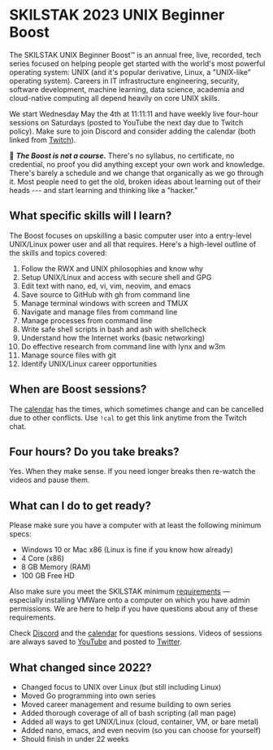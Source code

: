 # SKILSTAK 2023 UNIX Beginner Boost

The SKILSTAK UNIX Beginner Boost™ is an annual free, live, recorded,
tech series focused on helping people get started with the world's most
powerful operating system: UNIX (and it's popular derivative, Linux, a
"UNIX-like" operating system). Careers in IT infrastructure engineering,
security, software development, machine learning, data science, academia
and cloud-native computing all depend heavily on core UNIX skills.

We start Wednesday May the 4th at 11:11:11 and have weekly live
four-hour sessions on Saturdays (posted to YouTube the next day due to
Twitch policy). Make sure to join Discord and consider adding the
calendar (both linked from [Twitch](http://rwxrob.tv)).

🌟 ***The Boost is not a course.*** There's no syllabus, no certificate,
no credential, no proof you did anything except your own work and
knowledge. There's barely a schedule and we change that organically as
we go through it. Most people need to get the old, broken ideas about
learning out of their heads --- and start learning and thinking like a
"hacker."

## What specific skills will I learn?

The Boost focuses on upskilling a basic computer user into a entry-level
UNIX/Linux power user and all that requires. Here's a high-level outline
of the skills and topics covered:

1.  Follow the RWX and UNIX philosophies and know why
2.  Setup UNIX/Linux and access with secure shell and GPG
3.  Edit text with nano, ed, vi, vim, neovim, and emacs
4.  Save source to GitHub with gh from command line
5.  Manage terminal windows with screen and TMUX
6.  Navigate and manage files from command line
7.  Manage processes from command line
8.  Write safe shell scripts in bash and ash with shellcheck
9.  Understand how the Internet works (basic networking)
10. Do effective research from command line with lynx and w3m
11. Manage source files with git
12. Identify UNIX/Linux career opportunities

## When are Boost sessions?

The [calendar](https://bit.ly/rwxrobsched) has the times, which
sometimes change and can be cancelled due to other conflicts. Use `!cal`
to get this link anytime from the Twitch chat.

## Four hours? Do you take breaks?

Yes. When they make sense. If you need longer breaks then re-watch the
videos and pause them.

## What can I do to get ready?

Please make sure you have a computer with at least the following minimum
specs:

* Windows 10 or Mac x86 (Linux is fine if you know how already)
* 4 Core (x86)
* 8 GB Memory (RAM)
* 100 GB Free HD

Also make sure you meet the SKILSTAK minimum
[requirements](requirements) — especially installing VMWare onto a
computer on which you have admin permissions. We are here to help if you
have questions about any of these requirements.

Check [Discord](https://discord.gg/9wydZXY) and the
[calendar](https://bit.ly/rwxrobsched) for questions sessions. Videos of
sessions are always saved to [YouTube](https://youtube.com/rwxrob) and
posted to [Twitter](https://twitter.com/rwxrob).

## What changed since 2022?

* Changed focus to UNIX over Linux (but still including Linux)
* Moved Go programming into own series
* Moved career management and resume building to own series
* Added thorough coverage of all of bash scripting (all man page)
* Added all ways to get UNIX/Linux (cloud, container, VM, or bare metal)
* Added nano, emacs, and even neovim (so you can choose for yourself)
* Should finish in under 22 weeks
